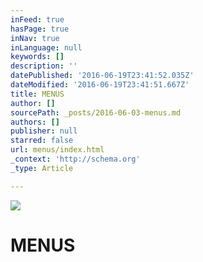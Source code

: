 ```yaml
---
inFeed: true
hasPage: true
inNav: true
inLanguage: null
keywords: []
description: ''
datePublished: '2016-06-19T23:41:52.035Z'
dateModified: '2016-06-19T23:41:51.667Z'
title: MENUS
author: []
sourcePath: _posts/2016-06-03-menus.md
authors: []
publisher: null
starred: false
url: menus/index.html
_context: 'http://schema.org'
_type: Article

---
```

![](https://the-grid-user-content.s3-us-west-2.amazonaws.com/613001be-f6e9-49ae-8b87-9c9bfda93faf.jpg)

# MENUS
